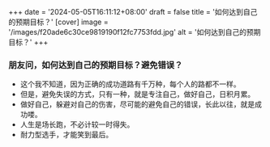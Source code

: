 +++
date = '2024-05-05T16:11:12+08:00'
draft = false
title = '如何达到自己的预期目标？'
[cover] 
    image = '/images/f20ade6c30ce9819190f12fc7753fdd.jpg' 
    alt = '如何达到自己的预期目标？'
+++
### 朋友问，如何达到自己的预期目标？避免错误？
- 这个我不知道，因为正确的成功道路有千万种，每个人的路都不一样。
- 但是，避免失误的方式，只有一种，就是专注自己，做好自己，日积月累。
- 做好自己，躲避对自己的伤害，尽可能的避免自己的错误，长此以往，就是成功喽。
- 人生是场长跑，不必计较一时得失。
- 耐力型选手，才能笑到最后。